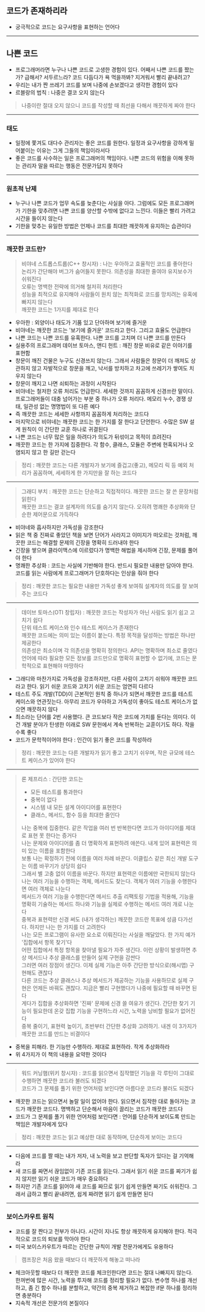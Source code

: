 ## 코드가 존재하리라

- 궁극적으로 코드는 요구사항을 표현하는 언어다

---

## 나쁜 코드

- 프로그래머라면 누구나 나쁜 코드로 고생한 경험이 있다. 어째서 나쁜 코드를 짰는가? 급해서? 서두르느라? 코드 다듬다가 욕 먹을까봐? 지겨워서 빨리 끝내려고?
- 우리는 내가 짠 쓰레기 코드를 보며 나중에 손보겠다고 생각한 경험이 있다
- 르블랑의 법칙 : 나중은 결코 오지 않는다
> 나중이란 절대 오지 않으니 코드를 작성할 때 최선을 다해서 깨끗하게 짜야 한다

---

### 태도

- 일정에 쫓겨도 대다수 관리자는 좋은 코드를 원한다. 일정과 요구사항을 강하게 밀어붙이는 이유는 그게 그들의 책임이라서다
- 좋은 코드를 사수하는 일은 프로그래머의 책임이다. 나쁜 코드의 위험을 이해 못하는 관리자 말을 따르는 행동은 전문가답지 못하다

---

### 원초적 난제

- 누구나 나쁜 코드가 업무 속도를 늦춘다는 사실을 아다. 그럼에도 모든 프로그래머가 기한을 맞추려면 나쁜 코드를 양산할 수밖에 없다고 느낀다. 이들은 빨리 가려고 시간을 들이지 않는다
- 기한을 맞추는 유일한 방법은 언제나 코드를 최대한 깨끗하게 유지하는 습관이다

---

### 깨끗한 코드란?

> 비야네 스트롭스트룹(C++ 창시자) : 나는 우아하고 효율적인 코드를 좋아한다  
> 논리가 간단해야 버그가 숨어들지 못한다. 의존성을 최대한 줄여야 유지보수가 쉬워진다  
> 오류는 명백한 전략에 의거해 철저히 처리한다  
> 성능을 최적으로 유지해야 사람들이 원치 않는 최적화로 코드를 망치려는 유혹에 빠지지 않는다  
> 깨끗한 코드는 1가지를 제대로 한다

- 우아한 : 외양이나 태도가 기품 있고 단아하며 보기에 즐거운
- 비야네는 깨끗한 코드는 '보기에 즐거운' 코드라고 한다. 그리고 효율도 언급한다
- 나쁜 코드는 나쁜 코드를 유혹한다. 나쁜 코드를 고치며 더 나쁜 코드를 만든다
- 실용주의 프로그래머 데이브 토마스, 앤디 헌트 : 깨진 창문 비유로 같은 이야기를 표현함
- 창문이 깨진 건물은 누구도 신경쓰지 않는다. 그래서 사람들은 창문이 더 깨져도 상관하지 않고 자발적으로 창문을 깨고, 낙서를 방치하고 차고에 쓰레기가 쌓여도 치우지 않는다
- 창문이 깨지고 나면 쇠퇴하는 과정이 시작된다
- 비야네는 철저한 오류 처리도 언급한다. 세세한 것까지 꼼꼼하게 신경쓰란 말이다. 프로그래머들이 대충 넘어가는 부분 중 하나가 오류 처리다. 메모리 누수, 경쟁 상태, 일관성 없는 명명법이 또 다른 예다
- 즉 깨끗한 코드는 세세한 사항까지 꼼꼼하게 처리하는 코드다
- 마지막으로 비야네는 깨끗한 코드는 한 가지를 잘 한다고 단언한다. 수많은 SW 설계 원칙이 이 간단한 교훈 하나로 귀결된다
- 나쁜 코드는 너무 많은 일을 하려다가 의도가 뒤섞이고 목적이 흐려진다
- 깨끗한 코드는 한 가지에 집중한다. 각 함수, 클래스, 모듈은 주변에 현혹되거나 오염되지 않고 한 길만 걷는다

> 정리 : 깨끗한 코드는 다른 개발자가 보기에 즐겁고(좋고), 메모리 릭 등 예외 처리가 꼼꼼하며, 세세하게 한 가지만을 잘 하는 코드다

---

> 그래디 부치 : 깨끗한 코드는 단순하고 직접적이다. 깨끗한 코드는 잘 쓴 문장처럼 읽힌다   
> 깨끗한 코드는 결코 설계자의 의도를 숨기지 않는다. 오히려 명쾌한 추상화와 단순한 제어문으로 가득하다

- 비야네와 흡사하지만 가독성을 강조한다
- 읽은 책 중 진짜로 좋았던 책을 보면 단어가 사라지고 이미지가 떠오르는 것처럼, 깨끗한 코드는 해결할 문제의 긴장을 명확히 드러내야 한다
- 긴장을 쌓으며 클라이맥스에 이르렀다가 명백한 해법을 제시하며 긴장, 문제를 풀어야 한다
- 명쾌한 추상화 : 코드는 사실에 기반해야 한다. 반드시 필요한 내용만 담아야 한다. 코드를 읽는 사람에게 프로그래머가 단호하다는 인상을 줘야 한다
> 정리 : 깨끗한 코드는 필요한 내용만 가독성 좋게 보여줘 설계자의 의도를 잘 보여주는 코드다

---

> 데이브 토마스(OTI 창립자) : 깨끗한 코드는 작성자가 아닌 사람도 읽기 쉽고 고치기 쉽다  
> 단위 테스트 케이스와 인수 테스트 케이스가 존재한다  
> 깨끗한 코드에는 의미 있는 이름이 붙는다. 특정 목적을 달성하는 방법은 하나만 제공한다  
> 의존성은 최소이며 각 의존성을 명확히 정의한다. API는 명확하며 최소로 줄였다  
> 언어에 따라 필요한 모든 정보를 코드만으로 명확히 표현할 수 없기에, 코드는 문학적으로 표현해야 마땅하다

- 그래디와 마찬가지로 가독성을 강조하지만, 다른 사람이 고치기 쉬워야 깨끗한 코드라고 한다. 읽기 쉬운 코드와 고치기 쉬운 코드는 엄연히 다르다
- 테스트 주도 개발(TDD)이 근본적인 원칙 중 하나가 되면서 깨끗한 코드를 테스트 케이스와 연관짓는다. 아무리 코드가 우아하고 가독성이 좋아도 테스트 케이스가 없으면 깨끗하지 않다
- 최소라는 단어를 2번 사용했다. 큰 코드보다 작은 코드에 가치를 둔다는 의미다. 이건 개발 분야가 탄생한 이래로 SW 문헌에서 계속 반복하는 교훈이기도 하다. 작을수록 좋다
- 코드가 문학적이어야 한다 : 인간이 읽기 좋은 코드를 작성하라

> 정리 : 깨끗한 코드는 다른 개발자가 읽기 좋고 고치기 쉬우며, 작은 규모에 테스트 케이스가 있어야 한다

---

> 론 제프리스 : 간단한 코드는  
> - 모든 테스트를 통과한다  
> - 중복이 없다  
> - 시스템 내 모든 설계 아이디어를 표현한다  
> - 클래스, 메서드, 함수 등을 최대한 줄인다
> 
> 나는 중복에 집중한다. 같은 작업을 여러 번 반복한다면 코드가 아이디어를 제대로 표현 못 한다는 증거다  
> 나는 문제와 아이디어를 좀 더 명확하게 표현하려 애쓴다. 내게 있어 표현력은 의미 있는 이름을 포함한다  
> 보통 나는 확정하기 전에 이름을 여러 차례 바꾼다. 이클립스 같은 최신 개발 도구는 이름 바꾸기가 상당히 쉽다  
> 그래서 별 고충 없이 이름을 바꾼다. 하지만 표현력은 이름에만 국한되지 않는다  
> 나는 여러 기능을 수행하는 객체, 메서드도 찾는다. 객체가 여러 기능을 수행한다면 여러 객체로 나눈다  
> 메서드가 여러 기능을 수행한다면 메서드 추출 리팩토링 기법을 적용해, 기능을 명확히 기술하는 메서드 하나와
> 기능을 실제로 수행하는 메서드 여러 개로 나눈다  
> 중복과 표현력만 신경 써도 (내가 생각하는) 깨끗한 코드란 목표에 성큼 다가선다. 하지만 나는 한 가지를 더 고려한다  
> 나는 모든 프로그램이 유사한 요소로 이뤄진다는 사실을 깨달았다. 한 가지 예가 '집합에서 항목 찾기'다  
> 어떤 집합에서 특정 항목을 찾아낼 필요가 자주 생긴다. 이런 상황이 발생하면 추상 메서드나 추상 클래스를 만들어 실제 구현을 감싼다  
> 그러면 여러 장점이 생긴다. 이제 실제 기능은 아주 간단한 방식으로(해시맵) 구현해도 괜찮다  
> 다른 코드는 추상 클래스나 추상 메서드가 제공하는 기능을 사용하므로 실제 구현은 언제든 바꿔도 괜찮다. 지금은 빨리 구현했다가 나중에 필요할 때 바꾸면 된다  
> 게다가 집합을 추상화하면 '진짜' 문제에 신경 쓸 여유가 생긴다. 간단한 찾기 기능이 필요한데 온갖 집합 기능을 구현하느라 시간, 노력을 낭비할 필요가 없어진다  
> 중복 줄이기, 표현력 높이기, 초반부터 간단한 추상화 고려하기. 내겐 이 3가지가 깨끗한 코드를 만드는 비결이다

- 중복을 피해라. 한 기능만 수행하라. 제대로 표현하라. 작게 추상화하라
- 위 4가지가 이 책의 내용을 요약한 것이다

---

> 워드 커닝햄(위키 창시자) : 코드를 읽으면서 짐작했던 기능을 각 루틴이 그대로 수행하면 깨끗한 코드라 불러도 되겠다  
> 코드가 그 문제를 풀기 위한 언어처럼 보인다면 아름다운 코드라 불러도 되겠다

- 깨끗한 코드는 읽으면서 놀랄 일이 없어야 한다. 읽으면서 짐작한 대로 돌아가는 코드가 깨끗한 코드다. 명백하고 단순해서 마음이 끌리는 코드가 깨끗한 코드다
- 코드가 그 문제를 풀기 위한 언어처럼 보인다면 : 언어를 단순하게 보이도록 만드는 책임은 개발자에게 있다

> 정리 : 깨끗한 코드는 읽고 예상한 대로 동작하며, 단순하게 보이는 코드다

---

- 다음에 코드를 짤 때는 내가 저자, 내 노력을 보고 판단할 독자가 있다는 걸 기억해라
- 새 코드를 짜면서 끊임없이 기존 코드를 읽는다. 그래서 읽기 쉬운 코드를 짜기가 쉽지 않지만 읽기 쉬운 코드가 매우 중요하다
- 하지만 기존 코드를 읽어야 새 코드를 짜므로 읽기 쉽게 만들면 짜기도 쉬워진다. 그래서 급하고 빨리 끝내려면, 쉽게 짜려면 읽기 쉽게 만들면 된다

---

### 보이스카우트 원칙

- 코드를 잘 짠다고 전부가 아니다. 시간이 지나도 항상 깨끗하게 유지해야 한다. 적극적으로 코드의 퇴보를 막아야 한다
- 미국 보이스카우트가 따르는 간단한 규칙이 개발 전문가에게도 유용하다

> 캠프장은 처음 왔을 때보다 더 깨끗하게 해놓고 떠나라

- 체크아웃할 때보다 더 깨끗한 코드를 체크인한다면 코드는 절대 나빠지지 않는다. 한꺼번에 많은 시간, 노력을 투자해 코드를 정리할 필요가 없다. 변수명 하나를 개선하고, 좀 긴 함수 하나를 분할하고, 약간의 중복 제거하고 복잡한 if문 하나를 정리하면 충분하다
- 지속적 개선은 전문가의 본질이다